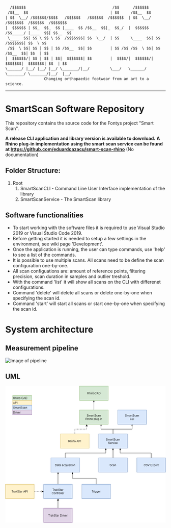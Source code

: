````
  /$$$$$$                                      /$$      /$$$$$$
 /$$__  $$                                    | $$     /$$__  $$
| $$  \__/ /$$$$$$/$$$$   /$$$$$$   /$$$$$$  /$$$$$$  | $$  \__/  /$$$$$$$  /$$$$$$  /$$$$$$$
|  $$$$$$ | $$_  $$_  $$ |____  $$ /$$__  $$|_  $$_/  |  $$$$$$  /$$_____/ |____  $$| $$__  $$
 \____  $$| $$ \ $$ \ $$  /$$$$$$$| $$  \__/  | $$     \____  $$| $$        /$$$$$$$| $$  \ $$
 /$$  \ $$| $$ | $$ | $$ /$$__  $$| $$        | $$ /$$ /$$  \ $$| $$       /$$__  $$| $$  | $$
|  $$$$$$/| $$ | $$ | $$|  $$$$$$$| $$        |  $$$$/|  $$$$$$/|  $$$$$$$|  $$$$$$$| $$  | $$
\______/ |__/ |__/ |__/ \_______/|__/         \___/   \______/  \_______/ \_______/|__/  |__/
                 Changing orthopaedic footwear from an art to a science.
````
-----------------------------------------------------------------------------------------------------------------------------------------------------------------------------------
# SmartScan Software Repository
This repository contains the source code for the Fontys project "Smart Scan".

**A release CLI application and library version is available to download.**
**A Rhino plug-in implementation using the smart scan service can be found at https://github.com/eduardcazacu/smart-scan-rhino** (No documentation)

## Folder Structure:
1. Root
    1. SmartScanCLI - Command Line User Interface implementation of the library
    2. SmartScanService - The SmartScan library 

## Software functionalities
* To start working with the software files it is required to use Visual Studio 2019 or Visual Studio Code 2019.
* Before getting started it is needed to setup a few settings in the environment, see wiki page 'Development'.
* Once the application is running, the user can type commands, use 'help' to see a list of the commands.
* It is possible to use multiple scans. All scans need to be define the scan configuration one-by-one. 
* All scan configuations are: amount of reference points, filtering precision, scan duration in samples and outlier treshold.
* With the command 'list' it will show all scans on the CLI with differenet configurations.
* Command 'delete' will delete all scans or delete one-by-one when specifying the scan id.
* Command 'start' will start all scans or start one-by-one when specifying the scan id.

# System architecture

## Measurement pipeline
![Image of pipeline](readme_img/pipeline.png?raw=true)

## UML
![Image of architecture](readme_img/software_architecture.png?raw=true)
